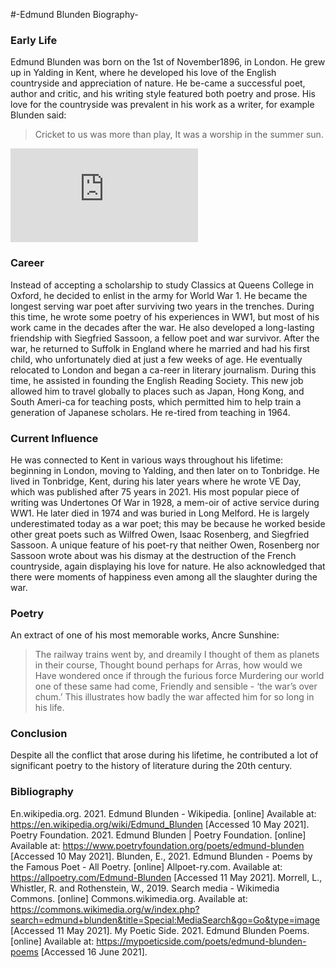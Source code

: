 #-Edmund Blunden Biography-

<param ve-entity eid=“Q84” aliases=“London”>
<param ve-entity eid=“Q2051722” aliases=“Yalding”>
<param ve-entity eid=“Q23111” aliases=“Suffolk”>
<param ve-entity eid=“Q936183” aliases=“Tonbridge”>

### **Early Life**
 Edmund Blunden was born on the 1st of November1896, in London. He grew up in Yalding in Kent, where he developed his love of the English countryside and appreciation of nature. He be-came a successful poet, author and critic, and his writing style featured both poetry and prose. His love for the countryside was prevalent in his work as a writer, for example Blunden said:
> Cricket to us was more than play, 
> It was a worship in the summer sun.
<param ve-map center=“Q84” zoom=“15”>
<param ve-map center=“Q2051722” zoom=“15”>

![Edmund Blun-den](https://commons.wikimedia.org/w/index.php?search=edmund+blunden&title=Special:MediaSearch&go=Go&type=image)

### **Career**
 Instead of accepting a scholarship to study Classics at Queens College in Oxford, he decided to enlist in the army for World War 1. He became the longest serving war poet after surviving two years in the trenches. During this time, he wrote some poetry of his experiences in WW1, but most of his work came in the decades after the war. He also developed a long-lasting friendship with Siegfried Sassoon, a fellow poet and war survivor. 
  After the war, he returned to Suffolk in England where he married and had his first child, who unfortunately died at just a few weeks of age. He eventually relocated to London and began a ca-reer in literary journalism. During this time, he assisted in founding the English Reading Society. This new job allowed him to travel globally to places such as Japan, Hong Kong, and South Ameri-ca for teaching posts, which permitted him to help train a generation of Japanese scholars. He re-tired from teaching in 1964.
<param ve-map center=“Q23111” zoom=“15”>

### **Current Influence**

  He was connected to Kent in various ways throughout his lifetime: beginning in London, moving to Yalding, and then later on to Tonbridge. 
  He lived in Tonbridge, Kent, during his later years where he wrote VE Day, which was published after 75 years in 2021. His most popular piece of writing was Undertones Of War in 1928, a mem-oir of active service during WW1. He later died in 1974 and was buried in Long Melford. He is largely underestimated today as a war poet; this may be because he worked beside other great poets such as Wilfred Owen, Isaac Rosenberg, and Siegfried Sassoon. A unique feature of his poet-ry that neither Owen, Rosenberg nor Sassoon wrote about was his dismay at the destruction of the French countryside, again displaying his love for nature. He also acknowledged that there were moments of happiness even among all the slaughter during the war.
<param ve-map center=“Q936183” zoom=“15”>


### **Poetry**
 An extract of one of his most memorable works, Ancre Sunshine:
> The railway trains went by, and dreamily
> I thought of them as planets in their course,
> Thought bound perhaps for Arras, how would we
> Have wondered once if through the furious force
> Murdering our world one of these same had come,
> Friendly and sensible - ‘the war’s over chum.’
 This illustrates how badly the war affected him for so long in his life.

### **Conclusion**
 Despite all the conflict that arose during his lifetime, he contributed a lot of significant poetry to the history of literature during the 20th century. 

### **Bibliography**

En.wikipedia.org. 2021. Edmund Blunden - Wikipedia. [online] Available at: <https://en.wikipedia.org/wiki/Edmund_Blunden> [Accessed 10 May 2021]. 
Poetry Foundation. 2021. Edmund Blunden | Poetry Foundation. [online] Available at: <https://www.poetryfoundation.org/poets/edmund-blunden> [Accessed 10 May 2021].
Blunden, E., 2021. Edmund Blunden - Poems by the Famous Poet - All Poetry. [online] Allpoet-ry.com. Available at: <https://allpoetry.com/Edmund-Blunden> [Accessed 11 May 2021]. 
Morrell, L., Whistler, R. and Rothenstein, W., 2019. Search media - Wikimedia Commons. [online] Commons.wikimedia.org. Available at: <https://commons.wikimedia.org/w/index.php?search=edmund+blunden&title=Special:MediaSearch&go=Go&type=image> [Accessed 11 May 2021].
My Poetic Side. 2021. Edmund Blunden Poems. [online] Available at: <https://mypoeticside.com/poets/edmund-blunden-poems> [Accessed 16 June 2021].
